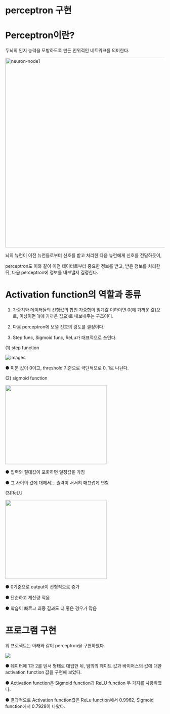 # perceptron 구현
# Perceptron이란?
두뇌의 인지 능력을 모방하도록 만든 인위적인 네트워크를 의미한다.









<img width="600" alt="neuron-node1" src="https://user-images.githubusercontent.com/98728682/152082670-7570fc1b-2ebe-4cc9-bfbd-6922abd53609.png">

뇌의 뉴런이 이전 뉴런들로부터 신호를 받고 처리한 다음 뉴런에게 신호를 전달하듯이, 

perceptron도 이와 같이 이전 데이터로부터 중요한 정보를 받고, 받은 정보를 처리한 뒤, 다음 perceptron에 정보를 내보낼지 결정한다. 



# Activation function의 역할과 종류
1. 가중치와 데이터들의 선형값의 합인 가중합이 임계값 이하이면 0(에 가까운 값)으로, 이상이면 1(에 가까운 값으)로 내보내주는 구조이다.

2. 다음 perceptron에 보낼 신호의 강도를 결정이다.

3. Step func, Sigmoid func, ReLu가 대표적으로 쓰인다.  

  
(1) step function

![images](https://user-images.githubusercontent.com/98728682/152089932-889279c8-cb4f-408a-840c-5c06f3708279.png)

● 미분 값이 0이고, threshold 기준으로 극단적으로 0, 1로 나뉜다.

(2) sigmoid function

<img src="https://user-images.githubusercontent.com/98728682/152089956-9cdfe83d-9f92-4251-84b5-ad2fd355a743.png"  width="320" height="250">

● 입력의 절대값이 포화하면 일정값을 가짐

● 그 사이의 값에 대해서는 출력이 서서히 매끄럽게 변함

(3)ReLU

<img src="https://user-images.githubusercontent.com/98728682/152089992-12fb843d-f62a-49a7-9871-1632dc5073cb.png"  width="320" height="250">

● 0기준으로 output이 선형적으로 증가

● 단순하고 계산량 적음

● 학습이 빠르고 최종 결과도 더 좋은 경우가 많음

# 프로그램 구현
위 프로젝트는 아래와 같이 perceptron을 구현하였다.

<img src="https://user-images.githubusercontent.com/98728682/152106571-bddd61fb-7a58-4cb3-a50e-1dc9a2c47af8.jpg">

● 데이터에 1과 2를 텐서 형태로 대입한 뒤, 임의의 웨이트 값과 바이어스의 값에 대한 activation function 값을 구현해 보았다.

● Activation function은 Sigmoid function과 ReLU function 두 가지를 사용하였다.

● 결과적으로 Activation function값은 ReLu function에서 0.9962, Sigmoid function에서 0.7928이 나왔다.
